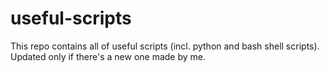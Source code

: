 # useful-scripts

This repo contains all of useful scripts (incl. python and bash shell scripts). Updated only if there's a new one made by me.
